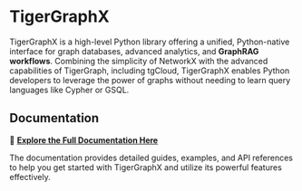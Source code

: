 # TigerGraphX

TigerGraphX is a high-level Python library offering a unified, Python-native interface for graph databases, advanced analytics, and **GraphRAG workflows**. Combining the simplicity of NetworkX with the advanced capabilities of TigerGraph, including tgCloud, TigerGraphX enables Python developers to leverage the power of graphs without needing to learn query languages like Cypher or GSQL.

## Documentation

📖 **[Explore the Full Documentation Here](https://xuanleilin.github.io/tigergraphx/)**

The documentation provides detailed guides, examples, and API references to help you get started with TigerGraphX and utilize its powerful features effectively.
